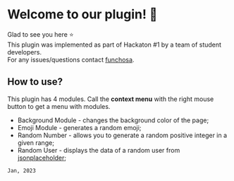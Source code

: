 
# Welcome to our plugin! 👾

Glad to see you here ⭐  
This plugin was implemented as part of Hackaton #1 by a team of student developers.  
For any issues/questions contact [funchosa](https://github.com/Funchoza).

## How to use?
This plugin has 4 modules. 
Call the **context menu** with the right mouse button to get a menu with modules.
* Background Module - changes the background color of the page;
* Emoji Module - generates a random emoji;
* Random Number - allows you to generate a random positive integer in a given range;
* Random User - displays the data of a random user from [jsonplaceholder](https://jsonplaceholder.typicode.com);

`` Jan, 2023 ``
